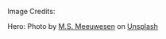 Image Credits: 

Hero: Photo by <a href="https://unsplash.com/@meeuwesen?utm_source=unsplash&utm_medium=referral&utm_content=creditCopyText">M.S. Meeuwesen</a> on <a href="https://unsplash.com/s/photos/cocktail-bar?utm_source=unsplash&utm_medium=referral&utm_content=creditCopyText">Unsplash</a>
  
